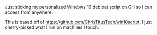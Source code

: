 Just sticking my personalized Windows 10 debloat script on GH so I can access from anywhere.

This is based off of https://github.com/ChrisTitusTech/win10script.
I just cherry-picked what I run on machines I touch.